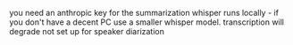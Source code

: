 you need an anthropic key for the summarization
whisper runs locally - if you don't have a decent PC use a smaller  whisper model. transcription will degrade
not set up for speaker diarization  
